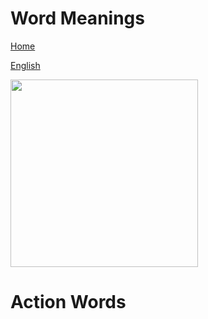 # Word Meanings


[Home](all-files-links.md)

[English](all-english-links.md)


<img src="https://www.google.com/imgres?q=action%20words%20for%20kids&imgurl=https%3A%2F%2Fwww.vedantu.com%2Fseo%2Fcontent-images%2Fc29f9584-45ca-4d60-a543-4c1e07531597.png&imgrefurl=https%3A%2F%2Fwww.vedantu.com%2Fenglish%2Fverbs-the-action-words-for-kids&docid=s7qOPLHw5jBrRM&tbnid=scs14v-I-MKCYM&vet=12ahUKEwi7vb72_puHAxUPWGwGHR5ED8AQM3oECGQQAA..i&w=900&h=900&hcb=2&ved=2ahUKEwi7vb72_puHAxUPWGwGHR5ED8AQM3oECGQQAA" height="300">



# Action Words
